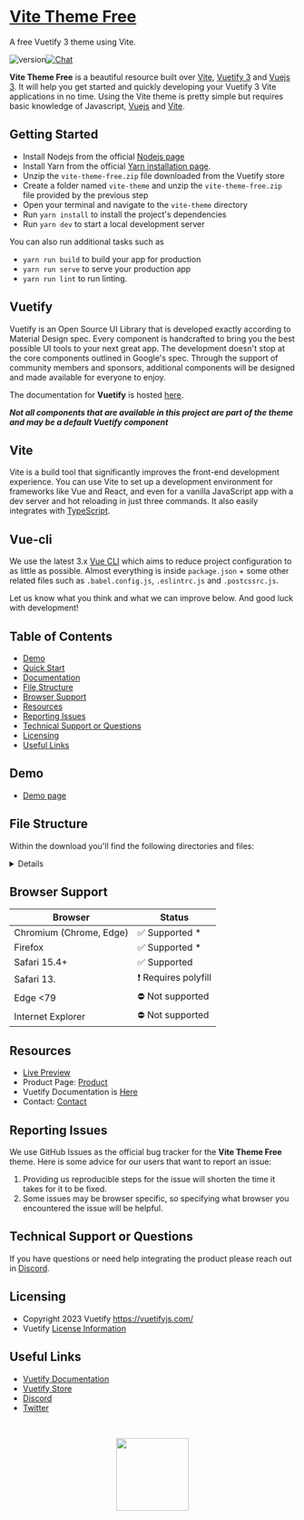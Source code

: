 # [Vite Theme Free](https://store.vuetifyjs.com/products/vite-theme-free)
A free Vuetify 3 theme using Vite.

![version](https://img.shields.io/badge/version-1.0.0-blue.svg)[![Chat](https://img.shields.io/badge/chat-on%20discord-7289da.svg)](https://discord.com/invite/s93b7Fv)

**Vite Theme Free** is a beautiful resource built over [Vite](https://vitejs.dev/guide/), [Vuetify 3](https://vuetifyjs.com/) and [Vuejs 3](https://vuejs.org/). It will help you get started and quickly developing your Vuetify 3 Vite applications in no time. Using the Vite theme is pretty simple but requires basic knowledge of Javascript, [Vuejs](https://vuejs.org) and [Vite](https://vitejs.dev/guide/).

## Getting Started

- Install Nodejs from the official [Nodejs page](https://nodejs.org/en/)
- Install Yarn from the official [Yarn installation page](https://classic.yarnpkg.com/en/docs/install/#windows-stable).
- Unzip the `vite-theme-free.zip` file downloaded from the Vuetify store
- Create a folder named `vite-theme` and unzip the `vite-theme-free.zip` file provided by the previous step
- Open your terminal and navigate to the `vite-theme` directory
- Run `yarn install` to install the project's dependencies
- Run `yarn dev` to start a local development server

You can also run additional tasks such as

- `yarn run build` to build your app for production
- `yarn run serve` to serve your production app
- `yarn run lint` to run linting.

## Vuetify

Vuetify is an Open Source UI Library that is developed exactly according to Material Design spec. Every component is handcrafted to bring you the best possible UI tools to your next great app. The development doesn't stop at the core components outlined in Google's spec. Through the support of community members and sponsors, additional components will be designed and made available for everyone to enjoy.

The documentation for **Vuetify** is hosted [here](https://vuetifyjs.com/).

***Not all components that are available in this project are part of the theme and may be a default Vuetify component***

## Vite

Vite is a build tool that significantly improves the front-end development experience. You can use Vite to set up a development environment for frameworks like Vue and React, and even for a vanilla JavaScript app with a dev server and hot reloading in just three commands. It also easily integrates with [TypeScript](https://vitejs.dev/guide/features.html#typescript).

## Vue-cli

We use the latest 3.x [Vue CLI](https://github.com/vuejs/vue-cli) which aims to reduce project configuration
to as little as possible. Almost everything is inside `package.json` + some other related files such as
`.babel.config.js`, `.eslintrc.js` and `.postcssrc.js`.

Let us know what you think and what we can improve below. And good luck with development!

## Table of Contents

- [Demo](#demo)
- [Quick Start](#quick-start)
- [Documentation](#documentation)
- [File Structure](#file-structure)
- [Browser Support](#browser-support)
- [Resources](#resources)
- [Reporting Issues](#reporting-issues)
- [Technical Support or Questions](#technical-support-or-questions)
- [Licensing](#licensing)
- [Useful Links](#useful-links)

## Demo

- [Demo page](https://store.vuetifyjs.com/products/vite-theme-free/preview)

## File Structure

Within the download you'll find the following directories and files:

<details>

```txt
vite-theme-free/
┣ public/
┃ ┗ genfavi.png
┣ src/
┃ ┣ plugins/
┃ ┃ ┃  index.js
┃ ┃ ┃  vuetify.js
┃ ┃ ┗  webfontloader.js
┃ ┣ App.vue
┃ ┗ main.js
┣ .editorconfig
┣ .gitignore
┣ index.html
┣ package.json
┣ README.md
┣ vite.config.js
┗ yarn.lock
```

</details>

## Browser Support

| Browser | Status |
| - | - |
| Chromium (Chrome, Edge) | ✅ Supported * |
| Firefox | ✅ Supported * |
| Safari 15.4+ | ✅ Supported |
| Safari 13. | ❗ Requires polyfill |
| Edge <79 | ⛔ Not supported |
| Internet Explorer | ⛔ Not supported |

## Resources

- [Live Preview](https://theme-vite-free.vercel.app/)
- Product Page: [Product](https://store.vuetifyjs.com/products/vite-theme-free)
- Vuetify Documentation is [Here](https://vuetifyjs.com/)
- Contact: [Contact](mailto:support@vuetifyjs.com)

## Reporting Issues

We use GitHub Issues as the official bug tracker for the **Vite Theme Free** theme. Here is some advice for our users that want to report an issue:

1. Providing us reproducible steps for the issue will shorten the time it takes for it to be fixed.
2. Some issues may be browser specific, so specifying what browser you encountered the issue will be helpful.

## Technical Support or Questions

If you have questions or need help integrating the product please reach out in [Discord](https://discord.com/invite/s93b7Fv).

## Licensing

- Copyright 2023 Vuetify <https://vuetifyjs.com/>
- Vuetify [License Information](https://github.com/vuetifyjs/vuetify/blob/master/LICENSE.md)

## Useful Links

- [Vuetify Documentation](https://vuetifyjs.com/)
- [Vuetify Store](https://store.vuetifyjs.com/)
- [Discord](https://community.vuetifyjs.com)
- [Twitter](https://twitter.com/vuetifyjs)

<br>

<p align="center">
  <img src="https://cdn.vuetifyjs.com/docs/images/logos/v.png" height="128">
</p>
